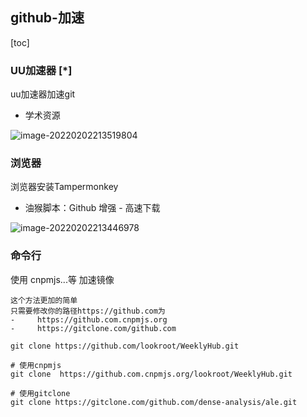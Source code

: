 ## github-加速

[toc]

### UU加速器 [*]

uu加速器加速git
- 学术资源

![image-20220202213519804](https://gitee.com/luoxian1011/pictures/raw/master//image-20220202213519804.png)


### 浏览器

浏览器安装Tampermonkey
- 油猴脚本：Github 增强 - 高速下载

![image-20220202213446978](https://gitee.com/luoxian1011/pictures/raw/master//image-20220202213446978.png)

    

### 命令行

使用 cnpmjs...等 加速镜像

    这个方法更加的简单
    只需要修改你的路径https://github.com为
    -     https://github.com.cnpmjs.org
    -     https://gitclone.com/github.com


```
git clone https://github.com/lookroot/WeeklyHub.git

# 使用cnpmjs
git clone  https://github.com.cnpmjs.org/lookroot/WeeklyHub.git

# 使用gitclone
git clone https://gitclone.com/github.com/dense-analysis/ale.git
```
